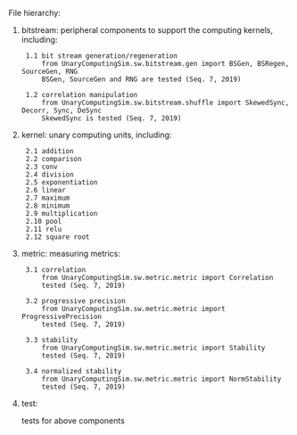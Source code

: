 File hierarchy:

1. bitstream:
    peripheral components to support the computing kernels, including:
    
        1.1 bit stream generation/regeneration
            from UnaryComputingSim.sw.bitstream.gen import BSGen, BSRegen, SourceGen, RNG
            BSGen, SourceGen and RNG are tested (Seq. 7, 2019)
            
        1.2 correlation manipulation
            from UnaryComputingSim.sw.bitstream.shuffle import SkewedSync, Decorr, Sync, DeSync
            SkewedSync is tested (Seq. 7, 2019)
            
2. kernel:
    unary computing units, including:
    
        2.1 addition
        2.2 comparison
        2.3 conv
        2.4 division
        2.5 exponentiation
        2.6 linear
        2.7 maximum
        2.8 minimum
        2.9 multiplication
        2.10 pool
        2.11 relu
        2.12 square root
        
3. metric:
    measuring metrics:
    
        3.1 correlation
            from UnaryComputingSim.sw.metric.metric import Correlation
            tested (Seq. 7, 2019)
            
        3.2 progressive precision
            from UnaryComputingSim.sw.metric.metric import ProgressivePrecision
            tested (Seq. 7, 2019)
            
        3.3 stability
            from UnaryComputingSim.sw.metric.metric import Stability
            tested (Seq. 7, 2019)
            
        3.4 normalized stability
            from UnaryComputingSim.sw.metric.metric import NormStability
            tested (Seq. 7, 2019)
        
4. test:

    tests for above components
